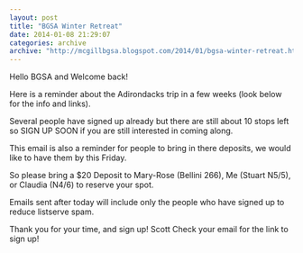 ```yaml
---
layout: post
title: "BGSA Winter Retreat"
date: 2014-01-08 21:29:07
categories: archive
archive: "http://mcgillbgsa.blogspot.com/2014/01/bgsa-winter-retreat.html"
---
```


Hello BGSA and Welcome back! 

Here is a reminder about the Adirondacks trip in a few weeks (look below for the info and links). 

Several people have signed up already but there are still about 10 stops left so SIGN UP SOON if you are still interested in coming along.

 This email is also a reminder for people to bring in there deposits, we would like to have them by this Friday. 

 So please bring a $20 Deposit to Mary-Rose (Bellini 266), Me (Stuart N5/5), or Claudia (N4/6) to reserve your spot. 

Emails sent after today will include only the people who have signed up to reduce listserve spam. 

Thank you for your time, and sign up! Scott Check your email for the link to sign up!


    